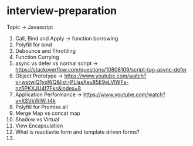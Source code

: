 # interview-preparation


Topic -> Javascript

1. Call, Bind and Apply -> function borrowing
2. Polyfill for bind
3. Debounce and Throttling
4. Function Currying
5. async vs defer vs normal script -> https://stackoverflow.com/questions/10808109/script-tag-async-defer
6. Object Prototype -> https://www.youtube.com/watch?v=wstwjQ1yqWQ&list=PLlasXeu85E9eLVlWFs-nz5PKXJU4f7Fks&index=8
7. Application Performance -> https://www.youtube.com/watch?v=XSVkWiW-t4k
8. Polyfill for Promise.all
9. Merge Map vs concat map
10. Shadow vs Virtual
11. View Encapsulation
12. What is reactiavte form and template driven forms?
14. 


